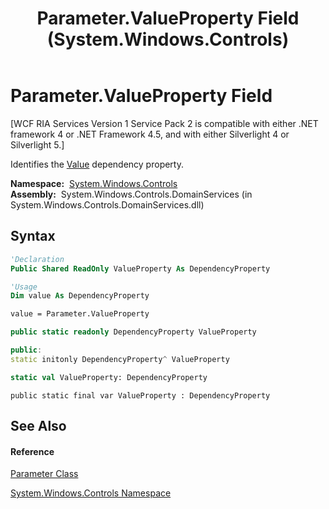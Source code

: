 ﻿---
title: Parameter.ValueProperty Field (System.Windows.Controls)
TOCTitle: ValueProperty Field
ms:assetid: F:System.Windows.Controls.Parameter.ValueProperty
ms:mtpsurl: https://msdn.microsoft.com/en-us/library/system.windows.controls.parameter.valueproperty(v=VS.91)
ms:contentKeyID: 28755211
ms.date: 01/27/2012
mtps_version: v=VS.91
f1_keywords:
- System.Windows.Controls.Parameter.ValueProperty
dev_langs:
- CSharp
- JScript
- VB
- FSharp
- c++
api_location:
- System.Windows.Controls.DomainServices.dll
api_name:
- System.Windows.Controls.Parameter.ValueProperty
api_type:
- Managed
topic_type:
- apiref
- kbSyntax
product_family_name: VS
ROBOTS: INDEX,FOLLOW
---

# Parameter.ValueProperty Field

\[WCF RIA Services Version 1 Service Pack 2 is compatible with either .NET framework 4 or .NET Framework 4.5, and with either Silverlight 4 or Silverlight 5.\]

Identifies the [Value](ff422173\(v=vs.91\).md) dependency property.

**Namespace:**  [System.Windows.Controls](ms590941\(v=vs.91\).md)  
**Assembly:**  System.Windows.Controls.DomainServices (in System.Windows.Controls.DomainServices.dll)

## Syntax

``` vb
'Declaration
Public Shared ReadOnly ValueProperty As DependencyProperty
```

``` vb
'Usage
Dim value As DependencyProperty

value = Parameter.ValueProperty
```

``` csharp
public static readonly DependencyProperty ValueProperty
```

``` c++
public:
static initonly DependencyProperty^ ValueProperty
```

``` fsharp
static val ValueProperty: DependencyProperty
```

``` jscript
public static final var ValueProperty : DependencyProperty
```

## See Also

#### Reference

[Parameter Class](ff422556\(v=vs.91\).md)

[System.Windows.Controls Namespace](ms590941\(v=vs.91\).md)

